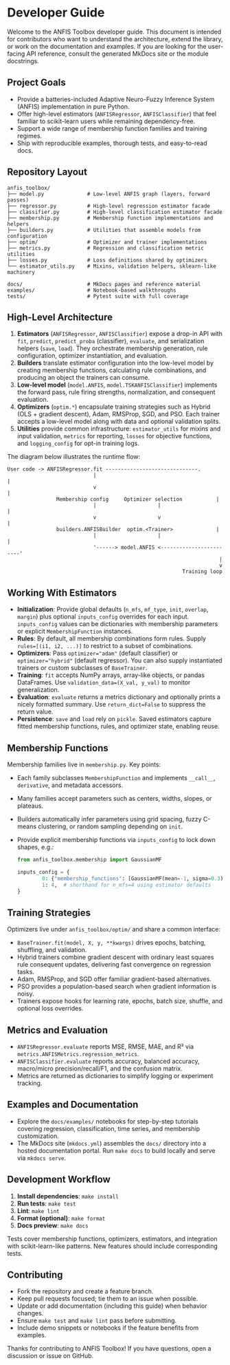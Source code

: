 # Developer Guide

Welcome to the ANFIS Toolbox developer guide. This document is intended for
contributors who want to understand the architecture, extend the library, or
work on the documentation and examples. If you are looking for the user-facing
API reference, consult the generated MkDocs site or the module docstrings.

## Project Goals

- Provide a batteries-included Adaptive Neuro-Fuzzy Inference System (ANFIS)
	implementation in pure Python.
- Offer high-level estimators (`ANFISRegressor`, `ANFISClassifier`) that feel
	familiar to scikit-learn users while remaining dependency-free.
- Support a wide range of membership function families and training regimes.
- Ship with reproducible examples, thorough tests, and easy-to-read docs.

## Repository Layout

```
anfis_toolbox/
├── model.py              # Low-level ANFIS graph (layers, forward passes)
├── regressor.py          # High-level regression estimator facade
├── classifier.py         # High-level classification estimator facade
├── membership.py         # Membership function implementations and helpers
├── builders.py           # Utilities that assemble models from configuration
├── optim/                # Optimizer and trainer implementations
├── metrics.py            # Regression and classification metric utilities
├── losses.py             # Loss definitions shared by optimizers
└── estimator_utils.py    # Mixins, validation helpers, sklearn-like machinery

docs/                     # MkDocs pages and reference material
examples/                 # Notebook-based walkthroughs
tests/                    # Pytest suite with full coverage
```

## High-Level Architecture

1. **Estimators** (`ANFISRegressor`, `ANFISClassifier`) expose a drop-in API
	 with `fit`, `predict`, `predict_proba` (classifier), `evaluate`, and
	 serialization helpers (`save`, `load`). They orchestrate membership
	 generation, rule configuration, optimizer instantiation, and evaluation.
2. **Builders** translate estimator configuration into the low-level model by
	 creating membership functions, calculating rule combinations, and producing
	 an object the trainers can consume.
3. **Low-level model** (`model.ANFIS`, `model.TSKANFISClassifier`) implements
	 the forward pass, rule firing strengths, normalization, and consequent
	 evaluation.
4. **Optimizers** (`optim.*`) encapsulate training strategies such as Hybrid
	 (OLS + gradient descent), Adam, RMSProp, SGD, and PSO. Each trainer accepts a
	 low-level model along with data and optional validation splits.
5. **Utilities** provide common infrastructure: `estimator_utils` for mixins
	 and input validation, `metrics` for reporting, `losses` for objective
	 functions, and `logging_config` for opt-in training logs.

The diagram below illustrates the runtime flow:

```
User code -> ANFISRegressor.fit ------------------------------.
							|                                             |
							v                                             |
				Membership config     Optimizer selection           |
							|                    |                        |
							v                    v                        |
				builders.ANFISBuilder  optim.<Trainer>              |
							|                    |                        |
							'------> model.ANFIS <------------------------'
																	 |
																	 v
														 Training loop
```

## Working With Estimators

- **Initialization**: Provide global defaults (`n_mfs`, `mf_type`, `init`,
	`overlap`, `margin`) plus optional `inputs_config` overrides for each input.
	`inputs_config` values can be dictionaries with membership parameters or
	explicit `MembershipFunction` instances.
- **Rules**: By default, all membership combinations form rules. Supply
	`rules=[(i1, i2, ...)]` to restrict to a subset of combinations.
- **Optimizers**: Pass `optimizer="adam"` (default classifier) or
	`optimizer="hybrid"` (default regressor). You can also supply instantiated
	trainers or custom subclasses of `BaseTrainer`.
- **Training**: `fit` accepts NumPy arrays, array-like objects, or pandas
	DataFrames. Use `validation_data=(X_val, y_val)` to monitor generalization.
- **Evaluation**: `evaluate` returns a metrics dictionary and optionally prints
	a nicely formatted summary. Use `return_dict=False` to suppress the return
	value.
- **Persistence**: `save` and `load` rely on `pickle`. Saved estimators capture
	fitted membership functions, rules, and optimizer state, enabling reuse.

## Membership Functions

Membership families live in `membership.py`. Key points:

- Each family subclasses `MembershipFunction` and implements `__call__`,
	`derivative`, and metadata accessors.
- Many families accept parameters such as centers, widths, slopes, or plateaus.
- Builders automatically infer parameters using grid spacing, fuzzy C-means
	clustering, or random sampling depending on `init`.
- Provide explicit membership functions via `inputs_config` to lock down
	shapes, e.g.:

	```python
	from anfis_toolbox.membership import GaussianMF

	inputs_config = {
			0: {"membership_functions": [GaussianMF(mean=-1, sigma=0.3), GaussianMF(mean=1, sigma=0.3)]},
			1: 4,  # shorthand for n_mfs=4 using estimator defaults
	}
	```

## Training Strategies

Optimizers live under `anfis_toolbox/optim/` and share a common interface:

- `BaseTrainer.fit(model, X, y, **kwargs)` drives epochs, batching, shuffling,
	and validation.
- Hybrid trainers combine gradient descent with ordinary least squares rule
	consequent updates, delivering fast convergence on regression tasks.
- Adam, RMSProp, and SGD offer familiar gradient-based alternatives.
- PSO provides a population-based search when gradient information is noisy.
- Trainers expose hooks for learning rate, epochs, batch size, shuffle, and
	optional loss overrides.

## Metrics and Evaluation

- `ANFISRegressor.evaluate` reports MSE, RMSE, MAE, and R² via
	`metrics.ANFISMetrics.regression_metrics`.
- `ANFISClassifier.evaluate` reports accuracy, balanced accuracy, macro/micro
	precision/recall/F1, and the confusion matrix.
- Metrics are returned as dictionaries to simplify logging or experiment
	tracking.

## Examples and Documentation

- Explore the `docs/examples/` notebooks for step-by-step tutorials covering
	regression, classification, time series, and membership customization.
- The MkDocs site (`mkdocs.yml`) assembles the `docs/` directory into a hosted
	documentation portal. Run `make docs` to build locally and serve via
	`mkdocs serve`.

## Development Workflow

1. **Install dependencies**: `make install`
2. **Run tests**: `make test`
3. **Lint**: `make lint`
4. **Format (optional)**: `make format`
5. **Docs preview**: `make docs`

Tests cover membership functions, optimizers, estimators, and integration with
scikit-learn-like patterns. New features should include corresponding tests.

## Contributing

- Fork the repository and create a feature branch.
- Keep pull requests focused; tie them to an issue when possible.
- Update or add documentation (including this guide) when behavior changes.
- Ensure `make test` and `make lint` pass before submitting.
- Include demo snippets or notebooks if the feature benefits from examples.

Thanks for contributing to ANFIS Toolbox! If you have questions, open a
discussion or issue on GitHub.

